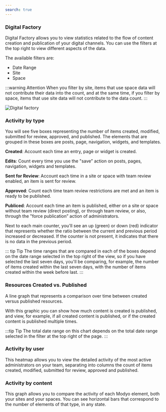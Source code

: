 ```yaml
---
search: true
---
```


### Digital Factory

Digital Factory allows you to view statistics related to the flow of content creation and publication of your digital channels. You can use the filters at the top right to view different aspects of the data.

The available filters are:

- Date Range
- Site
- Space

:::warning Attention
When you filter by site, items that use space data will not contribute their data into the count, and at the same time, if you filter by space, items that use site data will not contribute to the data count.
:::

![Digital factory](/assets/img/platform/digital-factory.png)

### Activity by type

You will see five boxes representing the number of items created, modified, submitted for review, approved, and published. The elements that are grouped in these boxes are posts, page, navigation, widgets, and templates.

**Created**: Account each time an entry, page or widget is created.

**Edits**: Count every time you use the "save” action on posts, pages, navigation, widgets and templates.

**Sent for Review**: Account each time in a site or space with team review enabled, an item is sent for review.

**Approved**: Count each time team review restrictions are met and an item is ready to be published.

**Publiced**: Account each time an item is published, either on a site or space without team review (direct posting), or through team review, or also, through the "force publication” action of administrators.

Next to each main counter, you'll see an up (green) or down (red) indicator that represents whether the ratio between the current and previous period increased or decreased. If the counter is not present, it indicates that there is no data in the previous period.

::: tip Tip
The time ranges that are compared in each of the boxes depend on the date range selected in the top right of the view, so if you have selected the last seven days, you'll be comparing, for example, the number of items created within the last seven days, with the number of items created within the week before last.
:::

### Resources Created vs. Published

A line graph that represents a comparison over time between created versus published resources.

With this graphic you can show how much content is created is published, and view, for example, if all created content is published, or if the created content is published multiple times.

:::tip Tip
The total date range on this chart depends on the total date range selected in the filter at the top right of the page.
:::

### Activity by user

This heatmap allows you to view the detailed activity of the most active administrators on your team, separating into columns the count of items created, modified, submitted for review, approved and published.

### Activity by content

This graph allows you to compare the activity of each Modyo element, both your sites and your spaces. You can see horizontal bars that correspond to the number of elements of that type, in any state.
